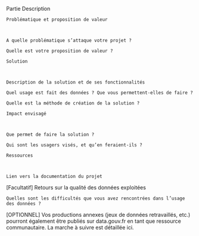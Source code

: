 Partie	Description

    Problématique et proposition de valeur

	

    A quelle problématique s’attaque votre projet ?

    Quelle est votre proposition de valeur ?

    Solution

	

    Description de la solution et de ses fonctionnalités

    Quel usage est fait des données ? Que vous permettent-elles de faire ?

    Quelle est la méthode de création de la solution ?

    Impact envisagé

	

    Que permet de faire la solution ?

    Qui sont les usagers visés, et qu’en feraient-ils ?

    Ressources

	

    Lien vers la documentation du projet

[Facultatif] Retours sur la qualité des données exploitées
	

    Quelles sont les difficultés que vous avez rencontrées dans l’usage des données ?

[OPTIONNEL] Vos productions annexes (jeux de données retravaillés, etc.) pourront également être publiés sur data.gouv.fr en tant que ressource communautaire. La marche à suivre est détaillée ici.
